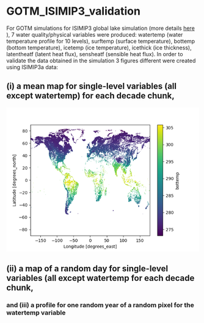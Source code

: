 # GOTM_ISIMIP3_validation

For GOTM simulations for ISIMIP3 global lake simulation (more details [here](https://github.com/icra/ISIMIP_Lake_Sector) ), 7 water quality/physical variables were produced: watertemp (water temperature profile for 10 levels), surftemp (surface temperature), bottemp (bottom temperature), icetemp (ice temperature), icethick (ice thickness), latentheatf (latent heat flux), sensheatf (sensible heat flux). In order to validate the data obtained in the simulation 3 figures different were created using ISIMIP3a data: 

## (i) a mean map for single-level variables (all except watertemp) for each decade chunk,      

![plot](./output/gotm_20crv3-era5_obsclim_histsoc_default_bottemp_global_daily_1901_1910.nc_mean.png)

## (ii) a map of a random day for single-level variables (all except watertemp for each decade chunk,


### and (iii) a profile for one random year of a random pixel for the watertemp variable 
